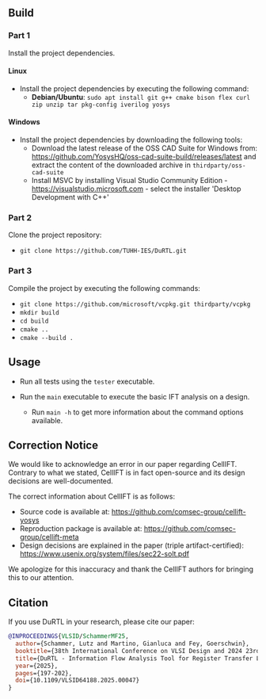 ## Build
### Part 1
Install the project dependencies.
#### Linux
- Install the project dependencies by executing the following command:
  - **Debian/Ubuntu**: `sudo apt install git g++ cmake bison flex curl zip unzip tar pkg-config iverilog yosys`

#### Windows
- Install the project dependencies by downloading the following tools:
  - Download the latest release of the OSS CAD Suite for Windows from: https://github.com/YosysHQ/oss-cad-suite-build/releases/latest and extract the content of the downloaded archive in `thirdparty/oss-cad-suite`
  - Install MSVC by installing Visual Studio Community Edition - https://visualstudio.microsoft.com - select the installer 'Desktop Development with C++'

### Part 2
Clone the project repository:

- `git clone https://github.com/TUHH-IES/DuRTL.git`

### Part 3
Compile the project by executing the following commands:

- `git clone https://github.com/microsoft/vcpkg.git thirdparty/vcpkg`
- `mkdir build`
- `cd build`
- `cmake ..`
- `cmake --build .`

## Usage

- Run all tests using the `tester` executable.

- Run the `main` executable to execute the basic IFT analysis on a design.
  *  Run `main -h` to get more information about the command options available.

## Correction Notice

We would like to acknowledge an error in our paper regarding CellIFT. Contrary to what we stated, CellIFT is in fact open-source and its design decisions are well-documented. 

The correct information about CellIFT is as follows:
- Source code is available at: https://github.com/comsec-group/cellift-yosys
- Reproduction package is available at: https://github.com/comsec-group/cellift-meta
- Design decisions are explained in the paper (triple artifact-certified): https://www.usenix.org/system/files/sec22-solt.pdf

We apologize for this inaccuracy and thank the CellIFT authors for bringing this to our attention.

## Citation

If you use DuRTL in your research, please cite our paper:

```bibtex
@INPROCEEDINGS{VLSID/SchammerMF25,
  author={Schammer, Lutz and Martino, Gianluca and Fey, Goerschwin},
  booktitle={38th International Conference on VLSI Design and 2024 23rd International Conference on Embedded Systems (VLSID)}, 
  title={DuRTL - Information Flow Analysis Tool for Register Transfer Level Hardware Designs}, 
  year={2025},
  pages={197-202},
  doi={10.1109/VLSID64188.2025.00047}
}
```